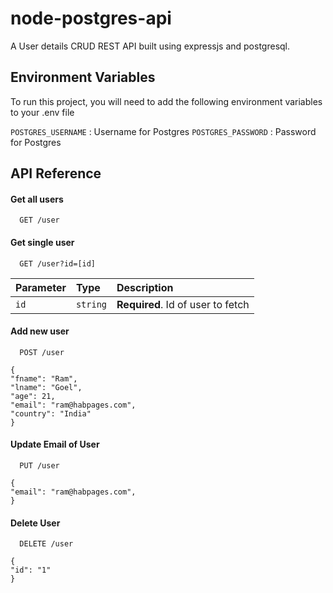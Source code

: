 
# node-postgres-api

A User details CRUD REST API built using expressjs and postgresql.



## Environment Variables

To run this project, you will need to add the following environment variables to your .env file

`POSTGRES_USERNAME` : Username for Postgres
`POSTGRES_PASSWORD` : Password for Postgres



## API Reference

#### Get all users

```http
  GET /user
```


#### Get single user

```http
  GET /user?id=[id]
```

| Parameter | Type     | Description                       |
| :-------- | :------- | :-------------------------------- |
| `id`      | `string` | **Required**. Id of user to fetch |


#### Add new user

```http
  POST /user
```


```
{
"fname": "Ram",
"lname": "Goel",
"age": 21,
"email": "ram@habpages.com",
"country": "India"
} 
```
#### Update Email of User


```http
  PUT /user
```


```
{
"email": "ram@habpages.com",
} 
```

#### Delete User


```http
  DELETE /user
```


```
{
"id": "1"
} 
```



